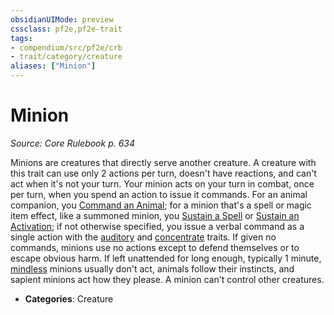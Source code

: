 ```yaml
---
obsidianUIMode: preview
cssclass: pf2e,pf2e-trait
tags:
- compendium/src/pf2e/crb
- trait/category/creature
aliases: ["Minion"]
---
```

# Minion  
*Source: Core Rulebook p. 634*  

Minions are creatures that directly serve another creature. A creature with this trait can use only 2 actions per turn, doesn't have reactions, and can't act when it's not your turn. Your minion acts on your turn in combat, once per turn, when you spend an action to issue it commands. For an animal companion, you [Command an Animal](command-an-animal.md); for a minion that's a spell or magic item effect, like a summoned minion, you [Sustain a Spell](sustain-a-spell.md) or [Sustain an Activation](sustain-an-activation.md); if not otherwise specified, you issue a verbal command as a single action with the [auditory](auditory.md "Auditory Effect Trait") and [concentrate](concentrate.md "Concentrate Action & Ability Trait") traits. If given no commands, minions use no actions except to defend themselves or to escape obvious harm. If left unattended for long enough, typically 1 minute, [mindless](mindless.md "Mindless Creature Trait") minions usually don't act, animals follow their instincts, and sapient minions act how they please. A minion can't control other creatures.

- **Categories**: Creature